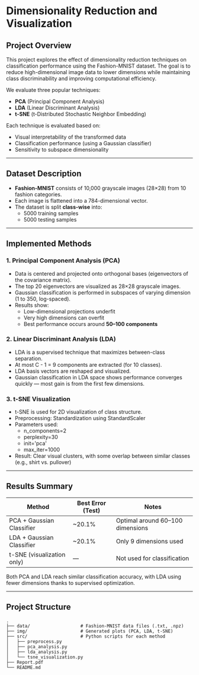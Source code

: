 # Dimensionality Reduction and Visualization

## Project Overview

This project explores the effect of dimensionality reduction techniques on classification performance using the Fashion-MNIST dataset. The goal is to reduce high-dimensional image data to lower dimensions while maintaining class discriminability and improving computational efficiency.

We evaluate three popular techniques:

- **PCA** (Principal Component Analysis)
- **LDA** (Linear Discriminant Analysis)
- **t-SNE** (t-Distributed Stochastic Neighbor Embedding)

Each technique is evaluated based on:
- Visual interpretability of the transformed data
- Classification performance (using a Gaussian classifier)
- Sensitivity to subspace dimensionality

---

## Dataset Description

- **Fashion-MNIST** consists of 10,000 grayscale images (28×28) from 10 fashion categories.
- Each image is flattened into a 784-dimensional vector.
- The dataset is split **class-wise** into:
  - 5000 training samples
  - 5000 testing samples

---

## Implemented Methods

### 1. Principal Component Analysis (PCA)

- Data is centered and projected onto orthogonal bases (eigenvectors of the covariance matrix).
- The top 20 eigenvectors are visualized as 28×28 grayscale images.
- Gaussian classification is performed in subspaces of varying dimension (1 to 350, log-spaced).
- Results show:
  - Low-dimensional projections underfit
  - Very high dimensions can overfit
  - Best performance occurs around **50–100 components**

### 2. Linear Discriminant Analysis (LDA)

- LDA is a supervised technique that maximizes between-class separation.
- At most C - 1 = 9 components are extracted (for 10 classes).
- LDA basis vectors are reshaped and visualized.
- Gaussian classification in LDA space shows performance converges quickly — most gain is from the first few dimensions.

### 3. t-SNE Visualization

- t-SNE is used for 2D visualization of class structure.
- Preprocessing: Standardization using StandardScaler
- Parameters used:
  - n_components=2
  - perplexity=30
  - init='pca'
  - max_iter=1000
- Result: Clear visual clusters, with some overlap between similar classes (e.g., shirt vs. pullover)

---

## Results Summary

| Method | Best Error (Test) | Notes |
|--------|-------------------|-------|
| PCA + Gaussian Classifier | ~20.1% | Optimal around 60–100 dimensions |
| LDA + Gaussian Classifier | ~20.1% | Only 9 dimensions used |
| t-SNE (visualization only) | — | Not used for classification |

Both PCA and LDA reach similar classification accuracy, with LDA using fewer dimensions thanks to supervised optimization.

---

## Project Structure

```text
.
├── data/                   # Fashion-MNIST data files (.txt, .npz)
├── img/                    # Generated plots (PCA, LDA, t-SNE)
├── src/                    # Python scripts for each method
│   ├── preprocess.py
│   ├── pca_analysis.py
│   ├── lda_analysis.py
│   └── tsne_visualization.py
├── Report.pdf
└── README.md              
